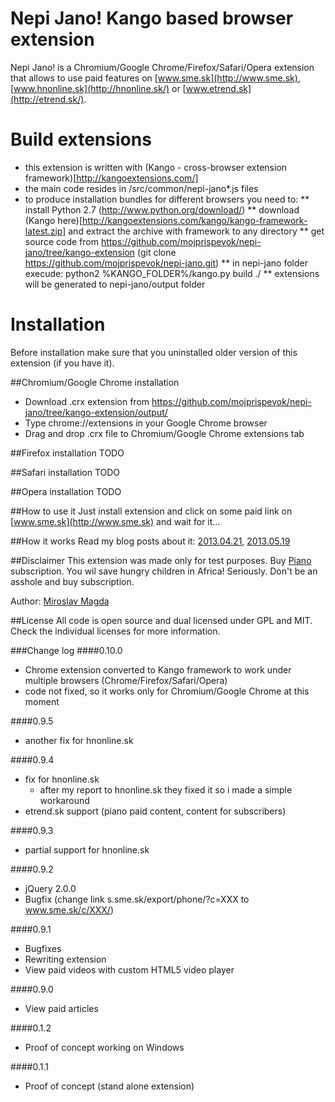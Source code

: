 Nepi Jano! Kango based browser extension
=======

Nepi Jano! is a Chromium/Google Chrome/Firefox/Safari/Opera extension that allows to use paid features on [www.sme.sk](http://www.sme.sk), [www.hnonline.sk](http://hnonline.sk/) or [www.etrend.sk](http://etrend.sk/).

# Build extensions
* this extension is written with (Kango - cross-browser extension framework)[http://kangoextensions.com/]
* the main code resides in /src/common/nepi-jano*.js files
* to produce installation bundles for different browsers you need to:
** install Python 2.7 (http://www.python.org/download/)
** download (Kango here)[http://kangoextensions.com/kango/kango-framework-latest.zip] and extract the archive with framework to any directory
** get source code from https://github.com/mojprispevok/nepi-jano/tree/kango-extension (git clone https://github.com/mojprispevok/nepi-jano.git)
** in nepi-jano folder execude: python2 %KANGO_FOLDER%/kango.py build ./
** extensions will be generated to nepi-jano/output folder

# Installation

Before installation make sure that you uninstalled older version of this extension (if you have it).

##Chromium/Google Chrome installation
* Download .crx extension from https://github.com/mojprispevok/nepi-jano/tree/kango-extension/output/
* Type chrome://extensions in your Google Chrome browser
* Drag and drop .crx file to Chromium/Google Chrome extensions tab

##Firefox installation
TODO

##Safari installation
TODO

##Opera installation
TODO

##How to use it
Just install extension and click on some paid link on [www.sme.sk](http://www.sme.sk) and wait for it...

##How it works
Read my blog posts about it: [2013.04.21](http://blog.ejci.net/2013/04/21/piano-and-sme-sk/), [2013.05.19](http://blog.ejci.net/2013/05/19/paid-content-for-free-on-slovak-news-portals/)


##Disclaimer
This extension was made only for test purposes.
Buy [Piano](http://www.pianomedia.sk) subscription. You wil save hungry children in Africa! Seriously. Don't be an asshole and buy subscription.


Author: [Miroslav Magda](http://ejci.net)

##License
All code is open source and dual licensed under GPL and MIT. Check the individual licenses for more information.


###Change log
####0.10.0
* Chrome extension converted to Kango framework to work under multiple browsers (Chrome/Firefox/Safari/Opera)
* code not fixed, so it works only for Chromium/Google Chrome at this moment

####0.9.5
* another fix for hnonline.sk 

####0.9.4
* fix for hnonline.sk
     - after my report to hnonline.sk they fixed it so i made a simple workaround
* etrend.sk support (piano paid content, content for subscribers)

####0.9.3
* partial support for hnonline.sk

####0.9.2
* jQuery 2.0.0
* Bugfix (change link s.sme.sk/export/phone/?c=XXX to www.sme.sk/c/XXX/)

####0.9.1
* Bugfixes
* Rewriting extension
* View paid videos with custom HTML5 video player

####0.9.0
* View paid articles

####0.1.2
* Proof of concept working on Windows

####0.1.1
* Proof of concept (stand alone extension)

